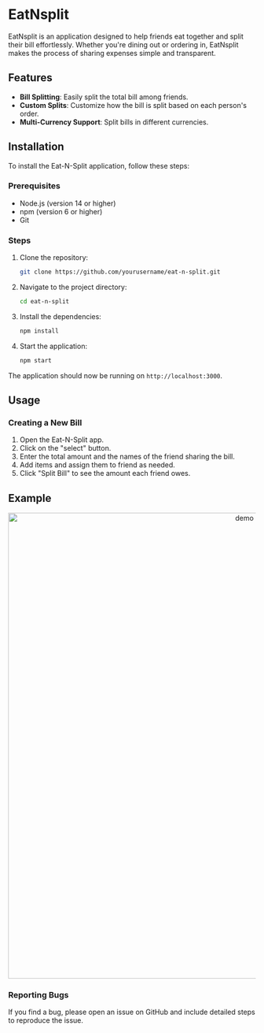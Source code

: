 # EatNsplit

EatNsplit is an application designed to help friends eat together and split their bill effortlessly. Whether you're dining out or ordering in, EatNsplit makes the process of sharing expenses simple and transparent.

## Features

- **Bill Splitting**: Easily split the total bill among friends.
- **Custom Splits**: Customize how the bill is split based on each person's order.
- **Multi-Currency Support**: Split bills in different currencies.

## Installation

To install the Eat-N-Split application, follow these steps:

### Prerequisites

- Node.js (version 14 or higher)
- npm (version 6 or higher)
- Git

### Steps

1. Clone the repository:

    ```bash
    git clone https://github.com/yourusername/eat-n-split.git
    ```

2. Navigate to the project directory:

    ```bash
    cd eat-n-split
    ```

3. Install the dependencies:

    ```bash
    npm install
    ```

4. Start the application:

    ```bash
    npm start
    ```

The application should now be running on `http://localhost:3000`.

## Usage

### Creating a New Bill

1. Open the Eat-N-Split app.
2. Click on the "select" button.
3. Enter the total amount and the names of the friend sharing the bill.
4. Add items and assign them to friend as needed.
5. Click "Split Bill" to see the amount each friend owes.

## Example 
<center> <img width="946" alt="demo" src="https://th.bing.com/th/id/OIP.PEjNFhjwJZ-nSlbOZEC3GwHaDu?rs=1&pid=ImgDetMain"> </center>

### Reporting Bugs


If you find a bug, please open an issue on GitHub and include detailed steps to reproduce the issue.

